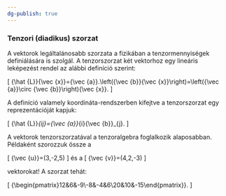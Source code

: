 ```yaml
---
dg-publish: true
---
```

### Tenzori (diadikus) szorzat

A vektorok legáltalánosabb szorzata a fizikában a tenzormennyiségek definiálására is szolgál. A tenzorszorzat két vektorhoz egy lineáris leképezést rendel az alábbi definíció szerint:

\[
{\hat {L}}{\vec {x}}={\vec {a}}.\left({\vec {b}}{\vec {x}}\right)=\left({\vec {a}}\circ {\vec {b}}\right){\vec {x}}.
\]

A definíció valamely koordináta-rendszerben kifejtve a tenzorszorzat egy reprezentációját kapjuk:

\[
{\hat {L}}_{ij}={\vec {a}}_{i}{\vec {b}}_{j}.
\]

A vektorok tenzorszorzatával a tenzoralgebra foglalkozik alaposabban. Példaként szorozzuk össze a 

\[
{\vec {u}}=(3,-2,5)
\]
és a 
\[
{\vec {v}}=(4,2,-3)
\]

vektorokat! A szorzat tehát:

\[
{\begin{pmatrix}12&6&-9\\-8&-4&6\\20&10&-15\end{pmatrix}}.
\]